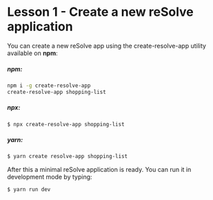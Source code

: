 # Lesson 1 - Create a new reSolve application

You can create a new reSolve app using the create-resolve-app utility available on **npm**:

##### npm:
``` sh
npm i -g create-resolve-app
create-resolve-app shopping-list
```

##### npx:

``` sh
$ npx create-resolve-app shopping-list
```


##### yarn:

``` sh
$ yarn create resolve-app shopping-list
```

After this a minimal reSolve application is ready. You can run it in development mode by typing:

``` sh
$ yarn run dev
```
